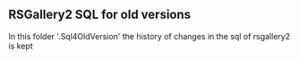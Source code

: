 
## RSGallery2 SQL for old versions

In this folder '.Sql4OldVersion' the history
of changes in the sql of rsgallery2 is kept
